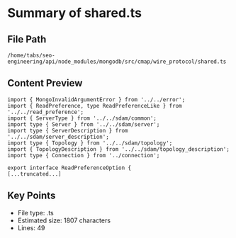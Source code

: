 # Summary of shared.ts
  
## File Path
`/home/tabs/seo-engineering/api/node_modules/mongodb/src/cmap/wire_protocol/shared.ts`

## Content Preview
```
import { MongoInvalidArgumentError } from '../../error';
import { ReadPreference, type ReadPreferenceLike } from '../../read_preference';
import { ServerType } from '../../sdam/common';
import type { Server } from '../../sdam/server';
import type { ServerDescription } from '../../sdam/server_description';
import type { Topology } from '../../sdam/topology';
import { TopologyDescription } from '../../sdam/topology_description';
import type { Connection } from '../connection';

export interface ReadPreferenceOption {
[...truncated...]
```

## Key Points
- File type: .ts
- Estimated size: 1807 characters
- Lines: 49
